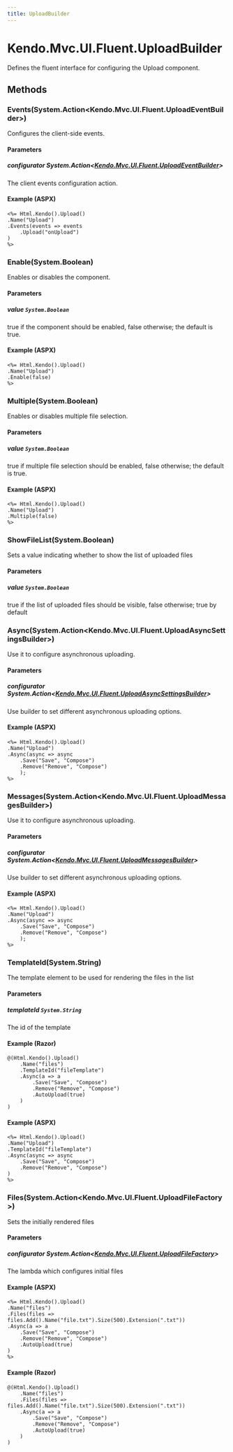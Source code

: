 ```yaml
---
title: UploadBuilder
---
```


# Kendo.Mvc.UI.Fluent.UploadBuilder
Defines the fluent interface for configuring the Upload component.




## Methods


### Events(System.Action\<Kendo.Mvc.UI.Fluent.UploadEventBuilder\>)
Configures the client-side events.


#### Parameters

##### configurator System.Action<[Kendo.Mvc.UI.Fluent.UploadEventBuilder](/api/wrappers/aspnet-mvc/Kendo.Mvc.UI.Fluent/UploadEventBuilder)>
The client events configuration action.




#### Example (ASPX)
    <%= Html.Kendo().Upload()
    .Name("Upload")
    .Events(events => events
        .Upload("onUpload")
    )
    %>


### Enable(System.Boolean)
Enables or disables the component.


#### Parameters

##### value `System.Boolean`
true if the component should be enabled, false otherwise; the default is true.




#### Example (ASPX)
    <%= Html.Kendo().Upload()
    .Name("Upload")
    .Enable(false)
    %>


### Multiple(System.Boolean)
Enables or disables multiple file selection.


#### Parameters

##### value `System.Boolean`
true if multiple file selection should be enabled, false otherwise; the default is true.




#### Example (ASPX)
    <%= Html.Kendo().Upload()
    .Name("Upload")
    .Multiple(false)
    %>


### ShowFileList(System.Boolean)
Sets a value indicating whether to show the list of uploaded files


#### Parameters

##### value `System.Boolean`
true if the list of uploaded files should be visible, false otherwise; true by default





### Async(System.Action\<Kendo.Mvc.UI.Fluent.UploadAsyncSettingsBuilder\>)
Use it to configure asynchronous uploading.


#### Parameters

##### configurator System.Action<[Kendo.Mvc.UI.Fluent.UploadAsyncSettingsBuilder](/api/wrappers/aspnet-mvc/Kendo.Mvc.UI.Fluent/UploadAsyncSettingsBuilder)>
Use builder to set different asynchronous uploading options.




#### Example (ASPX)
    <%= Html.Kendo().Upload()
    .Name("Upload")
    .Async(async => async
        .Save("Save", "Compose")
        .Remove("Remove", "Compose")
        );
    %>


### Messages(System.Action\<Kendo.Mvc.UI.Fluent.UploadMessagesBuilder\>)
Use it to configure asynchronous uploading.


#### Parameters

##### configurator System.Action<[Kendo.Mvc.UI.Fluent.UploadMessagesBuilder](/api/wrappers/aspnet-mvc/Kendo.Mvc.UI.Fluent/UploadMessagesBuilder)>
Use builder to set different asynchronous uploading options.




#### Example (ASPX)
    <%= Html.Kendo().Upload()
    .Name("Upload")
    .Async(async => async
        .Save("Save", "Compose")
        .Remove("Remove", "Compose")
        );
    %>


### TemplateId(System.String)
The template element to be used for rendering the files in the list


#### Parameters

##### templateId `System.String`
The id of the template




#### Example (Razor)
    @(Html.Kendo().Upload()
        .Name("files")
        .TemplateId("fileTemplate")
        .Async(a => a
            .Save("Save", "Compose")
            .Remove("Remove", "Compose")
            .AutoUpload(true)
        )
    )

#### Example (ASPX)
    <%= Html.Kendo().Upload()
    .Name("Upload")
    .TemplateId("fileTemplate")
    .Async(async => async
        .Save("Save", "Compose")
        .Remove("Remove", "Compose")
    )
    %>


### Files(System.Action\<Kendo.Mvc.UI.Fluent.UploadFileFactory\>)
Sets the initially rendered files


#### Parameters

##### configurator System.Action<[Kendo.Mvc.UI.Fluent.UploadFileFactory](/api/wrappers/aspnet-mvc/Kendo.Mvc.UI.Fluent/UploadFileFactory)>
The lambda which configures initial files




#### Example (ASPX)
    <%= Html.Kendo().Upload()
    .Name("files")
    .Files(files => files.Add().Name("file.txt").Size(500).Extension(".txt"))
    .Async(a => a
        .Save("Save", "Compose")
        .Remove("Remove", "Compose")
        .AutoUpload(true)
    )
    %>

#### Example (Razor)
    @(Html.Kendo().Upload()
        .Name("files")
        .Files(files => files.Add().Name("file.txt").Size(500).Extension(".txt"))
        .Async(a => a
            .Save("Save", "Compose")
            .Remove("Remove", "Compose")
            .AutoUpload(true)
        )
    )



